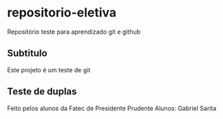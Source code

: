 # repositorio-eletiva
Repositório teste para aprendizado git e github

## Subtitulo

Este projeto é um teste de git

## Teste de duplas
Feito pelos alunos da Fatec de Presidente Prudente
Alunos:
        Gabriel 
        Sarita 
